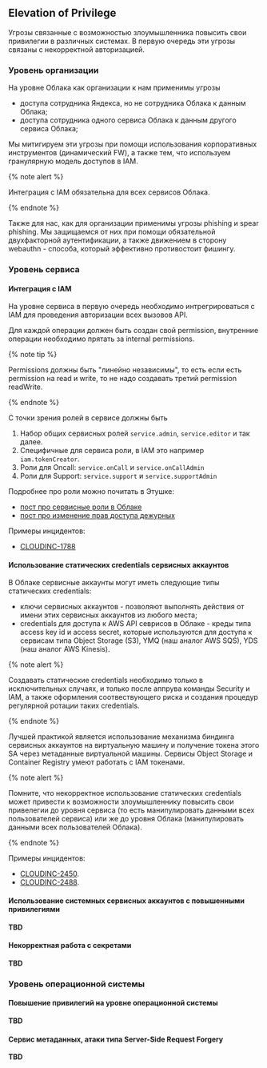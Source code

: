 ## Elevation of Privilege

Угрозы связанные с возможностью злоумышленника повысить свои привилегии в различных системах. В первую очередь эти угрозы связаны с некорректной авторизацией.

### Уровень организации

На уровне Облака как организации к нам применимы угрозы

* доступа сотрудника Яндекса, но не сотрудника Облака к данным Облака;
* доступа сотрудника одного сервиса Облака к данным другого сервиса Облака;

Мы митигируем эти угрозы при помощи использования корпоративных инструментов (динамический FW), а также тем, что используем гранулярную модель доступов в IAM.

{% note alert %}

Интеграция с IAM обязательна для всех сервисов Облака.

{% endnote %}

Также для нас, как для организации применимы угрозы phishing и spear phishing. Мы защищаемся от них при помощи обязательной двухфакторной аутентификации, а также движением в сторону webauthn - способа, который эффективно противостоит фишингу.

### Уровень сервиса

#### Интеграция с IAM

На уровне сервиса в первую очередь необходимо интрегрироваться с IAM для проведения авторизации всех вызовов API.

Для каждой операции должен быть создан свой permission, внутренние операции необходимо прятать за internal permissions.

{% note tip %}

Permissions должны быть "линейно независимы", то есть если есть permission на read и write, то не надо создавать третий permission readWrite.

{% endnote %}

С точки зрения ролей в сервисе должны быть

1. Набор общих сервисных ролей `service.admin`, `service.editor` и так далее.
2. Специфичные для сервиса роли, в IAM это например `iam.tokenCreator`.
3. Роли для Oncall: `service.onСall` и `service.onСallAdmin`
4. Роли для Support: `service.support` и `service.supportAdmin`

Подробнее про роли можно почитать в Этушке:

* [пост про сервисные роли в Облаке](https://clubs.at.yandex-team.ru/ycp/2969)
* [пост про изменение прав доступа дежурных](https://clubs.at.yandex-team.ru/ycp/4060)

Примеры инцидентов:

* [CLOUDINC-1788](https://st.yandex-team.ru/CLOUDINC-1788)

#### Использование статических credentials сервисных аккаунтов

В Облаке сервисные аккаунты могут иметь следующие типы статических credentials:

* ключи сервисных аккаунтов - позволяют выполнять действия от имени этих сервисных аккаунтов из любого места;
* credentials для доступа к AWS API севрисов в Облаке - креды типа access key id и access secret, которые используются для доступа к сервисам типа Object Storage (S3), YMQ (наш аналог AWS SQS), YDS (наш аналог AWS Kinesis).

{% note alert %}

Создавать статические credentials необходимо только в исключительных случаях, и только после аппрува команды Security и IAM, а также оформления соотвествующего риска и создания процедур регулярной ротации таких credentials.

{% endnote %}

Лучшей практикой является использование механизма биндинга сервисных аккаунтов на виртуальную машину и получение токена этого SA через метаданные виртуальной машины. Сервисы Object Storage и Container Registry умеют работать с IAM токенами.

{% note alert %}

Помните, что некорректное использование статических credentials может привести к возможности злоумышленнику повысить свои привелегии до уровня сервиса (то есть манипулировать данными всех пользователей сервиса) или же до уровня Облака (манипулировать данными всех пользователей Облака).

{% endnote %}

Примеры инцидентов:

* [CLOUDINC-2450](https://st.yandex-team.ru/CLOUDINC-2450).
* [CLOUDINC-2488](https://st.yandex-team.ru/CLOUDINC-2488).

#### Использование системных сервисных аккаунтов с повышенными привилегиями

**TBD**

#### Некорректная работа с секретами

**TBD**

### Уровень операционной системы

#### Повышение привилегий на уровне операционной системы

**TBD**

#### Сервис метаданных, атаки типа Server-Side Request Forgery

**TBD**
